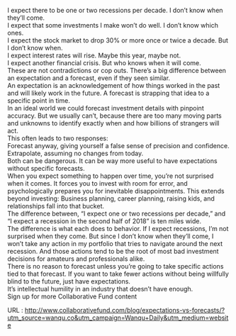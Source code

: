   I expect there to be one or two recessions per decade. I don’t know when they’ll come.  
    I expect that some investments I make won’t do well. I don’t know which ones.  
    I expect the stock market to drop 30% or more once or twice a decade. But I don’t know when.  
    I expect interest rates will rise. Maybe this year, maybe not.  
    I expect another financial crisis. But who knows when it will come.  
    These are not contradictions or cop outs. There’s a big difference between an expectation and a forecast, even if they seen similar.  
    An expectation is an acknowledgement of how things worked in the past and will likely work in the future. A forecast is strapping that idea to a specific point in time.  
    In an ideal world we could forecast investment details with pinpoint accuracy. But we usually can’t, because there are too many moving parts and unknowns to identify exactly when and how billions of strangers will act.  
    This often leads to two responses:  
    Forecast anyway, giving yourself a false sense of precision and confidence.  
    Extrapolate, assuming no changes from today.  
    Both can be dangerous. It can be way more useful to have expectations without specific forecasts.  
    When you expect something to happen over time, you’re not surprised when it comes. It forces you to invest with room for error, and psychologically prepares you for inevitable disappointments. This extends beyond investing: Business planning, career planning, raising kids, and relationships fall into that bucket.  
    The difference between, “I expect one or two recessions per decade,” and “I expect a recession in the second half of 2018” is ten miles wide.  
    The difference is what each does to behavior. If I expect recessions, I’m not surprised when they come. But since I don’t know when they’ll come, I won’t take any action in my portfolio that tries to navigate around the next recession. And those actions tend to be the root of most bad investment decisions for amateurs and professionals alike.  
    There is no reason to forecast unless you’re going to take specific actions tied to that forecast. If you want to take fewer actions without being willfully blind to the future, just have expectations.  
    It’s intellectual humility in an industry that doesn’t have enough.  
    Sign up for more Collaborative Fund content  
    
  URL : http://www.collaborativefund.com/blog/expectations-vs-forecasts/?utm_source=wanqu.co&utm_campaign=Wanqu+Daily&utm_medium=website